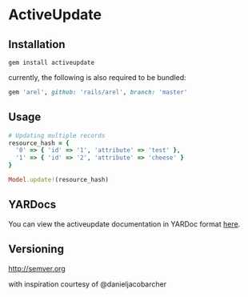 # ActiveUpdate
## Installation
```
gem install activeupdate
```
currently, the following is also required to be bundled:
```ruby
gem 'arel', github: 'rails/arel', branch: 'master'
```
## Usage
```ruby
# Updating multiple records
resource_hash = { 
  '0' => { 'id' => '1', 'attribute' => 'test' }, 
  '1' => { 'id' => '2', 'attribute' => 'cheese' } 
}

Model.update!(resource_hash)
```

## YARDocs
You can view the activeupdate documentation in YARDoc format [here](http://www.rubydoc.info/gems/activeupdate/0.0.4).

## Versioning
http://semver.org

with inspiration courtesy of @danieljacobarcher
